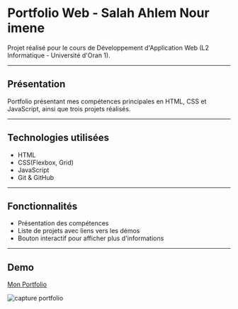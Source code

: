 # Portfolio Web - Salah Ahlem Nour imene

Projet réalisé pour le cours de Développement d'Application Web (L2 Informatique - Université d'Oran 1).

---

## Présentation

Portfolio présentant mes compétences principales en HTML, CSS et JavaScript, ainsi que trois projets réalisés.

---

## Technologies utilisées

- HTML
- CSS(Flexbox, Grid)
- JavaScript
- Git & GitHub

---

## Fonctionnalités

- Présentation des compétences
- Liste de projets avec liens vers les démos
- Bouton interactif pour afficher plus d'informations

---

## Demo
[Mon Portfolio](https://salah-ahlemnourimene.github.io/MonPortFolio/)

![capture portfolio](https://github.com/user-attachments/assets/ab00d0a1-f974-42a0-b7cd-f2884e131a4c)

